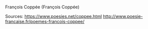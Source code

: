 François Coppée (François Coppée)

Sources:
https://www.poesies.net/coppee.html
http://www.poesie-francaise.fr/poemes-francois-coppee/
